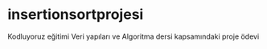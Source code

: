 # insertionsortprojesi
Kodluyoruz eğitimi Veri yapıları ve Algoritma dersi kapsamındaki proje ödevi
